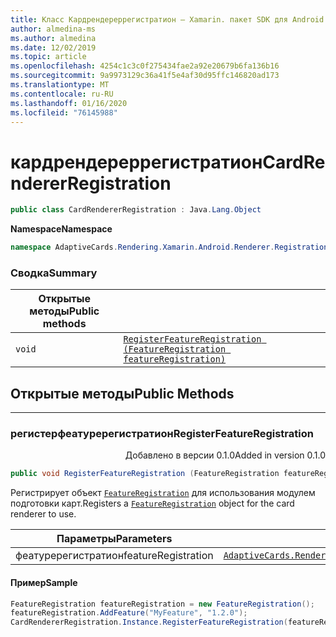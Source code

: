 ```yaml
---
title: Класс Кардрендереррегистратион — Xamarin. пакет SDK для Android
author: almedina-ms
ms.author: almedina
ms.date: 12/02/2019
ms.topic: article
ms.openlocfilehash: 4254c1c3c0f275434fae2a92e20679b6fa136b16
ms.sourcegitcommit: 9a9973129c36a41f5e4af30d95ffc146820ad173
ms.translationtype: MT
ms.contentlocale: ru-RU
ms.lasthandoff: 01/16/2020
ms.locfileid: "76145988"
---
```

# <a name="cardrendererregistration"></a><span data-ttu-id="ebf76-102">кардрендереррегистратион</span><span class="sxs-lookup"><span data-stu-id="ebf76-102">CardRendererRegistration</span></span>

```csharp
public class CardRendererRegistration : Java.Lang.Object
```

<span data-ttu-id="ebf76-103">**Namespace**</span><span class="sxs-lookup"><span data-stu-id="ebf76-103">**Namespace**</span></span>
```csharp
namespace AdaptiveCards.Rendering.Xamarin.Android.Renderer.Registration
```

### <a name="summary"></a><span data-ttu-id="ebf76-104">Сводка</span><span class="sxs-lookup"><span data-stu-id="ebf76-104">Summary</span></span>

| <span data-ttu-id="ebf76-105">Открытые методы</span><span class="sxs-lookup"><span data-stu-id="ebf76-105">Public methods</span></span> | |
| --- | ---- |
| ```void``` | [```RegisterFeatureRegistration (FeatureRegistration featureRegistration)```](#registerfeatureregistration) |

## <a name="public-methods"></a><span data-ttu-id="ebf76-106">Открытые методы</span><span class="sxs-lookup"><span data-stu-id="ebf76-106">Public Methods</span></span>

--- 

### <a id="registerfeatureregistration"></a><span data-ttu-id="ebf76-107">регистерфеатуререгистратион</span><span class="sxs-lookup"><span data-stu-id="ebf76-107">RegisterFeatureRegistration</span></span>
<p style='text-align:right'><span data-ttu-id="ebf76-108">Добавлено в версии 0.1.0</span><span class="sxs-lookup"><span data-stu-id="ebf76-108">Added in version 0.1.0</span></span></p>

```csharp
public void RegisterFeatureRegistration (FeatureRegistration featureRegistration)
```

<span data-ttu-id="ebf76-109">Регистрирует объект [```FeatureRegistration```](adaptivecards-rendering-xamarin-android-objectmodel-featureregistration.md) для использования модулем подготовки карт.</span><span class="sxs-lookup"><span data-stu-id="ebf76-109">Registers a [```FeatureRegistration```](adaptivecards-rendering-xamarin-android-objectmodel-featureregistration.md) object for the card renderer to use.</span></span>

| <span data-ttu-id="ebf76-110">Параметры</span><span class="sxs-lookup"><span data-stu-id="ebf76-110">Parameters</span></span> | |
| --- | --- |
| <span data-ttu-id="ebf76-111">феатуререгистратион</span><span class="sxs-lookup"><span data-stu-id="ebf76-111">featureRegistration</span></span> | [```AdaptiveCards.Rendering.Xamarin.Android.ObjectModel.FeatureRegistration```](adaptivecards-rendering-xamarin-android-objectmodel-featureregistration.md) |

#### <a name="sample"></a><span data-ttu-id="ebf76-112">Пример</span><span class="sxs-lookup"><span data-stu-id="ebf76-112">Sample</span></span>

```csharp
FeatureRegistration featureRegistration = new FeatureRegistration();
featureRegistration.AddFeature("MyFeature", "1.2.0");
CardRendererRegistration.Instance.RegisterFeatureRegistration(featureRegistration);
```